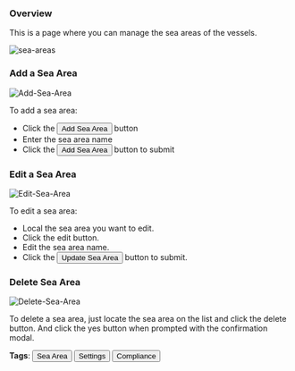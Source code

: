 ### Overview

This is a page where you can manage the sea areas of the vessels.

![sea-areas](/img/sea-areas.png)


### Add a Sea Area

![Add-Sea-Area](/img/Add-Sea-Area.png)

To add a sea area:

- Click the <button>Add Sea Area</button> button
- Enter the sea area name
- Click the <button>Add Sea Area</button> button to submit

### Edit a Sea Area
![Edit-Sea-Area](/img/Edit-Sea-Area.png)

To edit a sea area:

- Local the sea area you want to edit.
- Click the edit button.
- Edit the sea area name.
- Click the <button>Update Sea Area</button> button to submit.

### Delete Sea Area

![Delete-Sea-Area](/img/Delete-Sea-Area.png)

To delete a sea area, just locate the sea area on the list and click the delete button. And click the yes button when prompted with the confirmation modal.

**Tags**: <button>Sea Area</button> <button>Settings</button> <button>Compliance</button>
